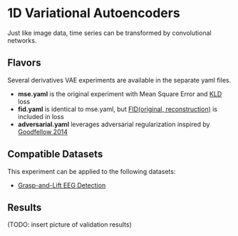 # 1D Variational Autoencoders
Just like image data, time series can be transformed by convolutional networks.

## Flavors
Several derivatives VAE experiments are available in the separate yaml files.
- **mse.yaml** is the original experiment with Mean Square Error and [KLD](https://en.wikipedia.org/wiki/Kullback%E2%80%93Leibler_divergence) loss
- **fid.yaml** is identical to mse.yaml, but [FID(original, reconstruction)](https://en.wikipedia.org/wiki/Fr%C3%A9chet_inception_distance) is included in loss
- **adversarial.yaml** leverages adversarial regularization inspired by [Goodfellow 2014](https://arxiv.org/abs/1406.2661)

## Compatible Datasets
This experiment can be applied to the following datasets:
- [Grasp-and-Lift EEG Detection](https://www.kaggle.com/c/grasp-and-lift-eeg-detection)

## Results
(TODO: insert picture of validation results)